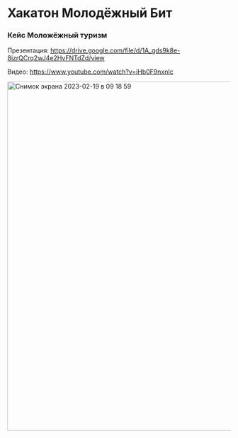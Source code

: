# Хакатон Молодёжный Бит
### Кейс Моложёжный туризм

Презентация: https://drive.google.com/file/d/1A_gds9k8e-8izrQCrq2wJ4e2HvFNTdZd/view

Видео: https://www.youtube.com/watch?v=iHb0F9nxnIc

<img width="788" alt="Снимок экрана 2023-02-19 в 09 18 59" src="https://user-images.githubusercontent.com/78022759/219932412-9648059b-43a1-49cb-98d7-5b7f60447692.png">
